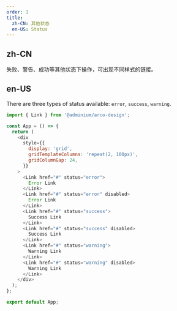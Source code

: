 ```yaml
---
order: 1
title:
  zh-CN: 其他状态
  en-US: Status
---
```


## zh-CN
失败、警告、成功等其他状态下操作，可出现不同样式的链接。

## en-US

There are three types of status available: `error`, `success`, `warning`.

```js
import { Link } from '@adminium/arco-design';

const App = () => {
  return (
    <div
      style={{
        display: 'grid',
        gridTemplateColumns: 'repeat(2, 100px)',
        gridColumnGap: 24,
      }}
    >
      <Link href="#" status="error">
        Error Link
      </Link>
      <Link href="#" status="error" disabled>
        Error Link
      </Link>
      <Link href="#" status="success">
        Success Link
      </Link>
      <Link href="#" status="success" disabled>
        Success Link
      </Link>
      <Link href="#" status="warning">
        Warning Link
      </Link>
      <Link href="#" status="warning" disabled>
        Warning Link
      </Link>
    </div>
  );
};

export default App;
```
